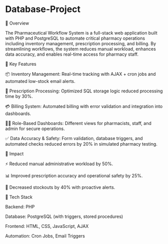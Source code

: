 # Database-Project
🔹 Overview

The Pharmaceutical Workflow System is a full-stack web application built with PHP and PostgreSQL to automate critical pharmacy operations including inventory management, prescription processing, and billing. By streamlining workflows, the system reduces manual workload, enhances data accuracy, and enables real-time access for pharmacy staff.

🔹 Key Features

📦 Inventory Management: Real-time tracking with AJAX + cron jobs and automated low-stock email alerts.

💊 Prescription Processing: Optimized SQL storage logic reduced processing time by 30%.

💳 Billing System: Automated billing with error validation and integration into dashboards.

👨‍⚕️ Role-Based Dashboards: Different views for pharmacists, staff, and admin for secure operations.

✅ Data Accuracy & Safety: Form validation, database triggers, and automated checks reduced errors by 20% in simulated pharmacy testing.


🔹 Impact

⚡ Reduced manual administrative workload by 50%.

📊 Improved prescription accuracy and operational safety by 25%.

🔔 Decreased stockouts by 40% with proactive alerts.


🔹 Tech Stack

Backend: PHP

Database: PostgreSQL (with triggers, stored procedures)

Frontend: HTML, CSS, JavaScript, AJAX

Automation: Cron Jobs, Email Triggers
